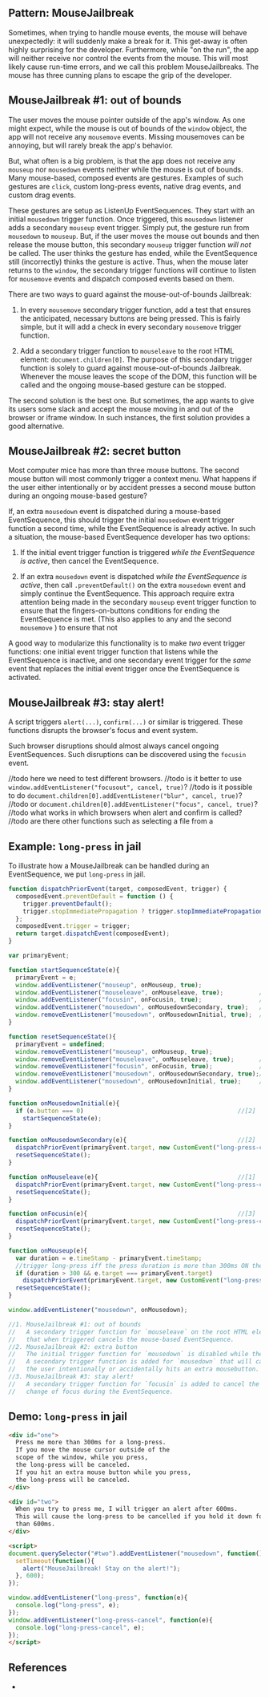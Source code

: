 ## Pattern: MouseJailbreak

Sometimes, when trying to handle mouse events, the mouse will behave unexpectedly: 
it will suddenly make a break for it. This get-away is often highly surprising for the developer.
Furthermore, while "on the run", the app will neither receive nor control the events from the mouse.
This will most likely cause run-time errors, and we call this problem MouseJailbreaks.
The mouse has three cunning plans to escape the grip of the developer.

## MouseJailbreak #1: out of bounds

The user moves the mouse pointer outside of the app's window.
As one might expect, while the mouse is out of bounds of the `window` object, 
the app will not receive any `mousemove` events. Missing mousemoves can be annoying, but 
will rarely break the app's behavior.

But, what often is a big problem, is that the app does not receive any `mouseup` nor 
`mousedown` events neither while the mouse is out of bounds. 
Many mouse-based, composed events are gestures. 
Examples of such gestures are `click`, custom long-press events, native drag events, and custom drag events.

These gestures are setup as ListenUp EventSequences.
They start with an initial `mousedown` trigger function. Once triggered, this `mousedown` listener
adds a secondary `mouseup` event trigger. Simply put, the gesture run from `mousedown` to `mouseup`. 
But, if the user moves the mouse out bounds and then release the mouse button, 
this secondary `mouseup` trigger function *will not* be called. 
The user thinks the gesture has ended, while the EventSequence still (incorrectly) thinks the gesture 
is active. Thus, when the mouse later returns to the `window`, 
the secondary trigger functions will continue to listen for `mousemove` events and dispatch composed 
events based on them.

There are two ways to guard against the mouse-out-of-bounds Jailbreak: 

1. In every `mousemove` secondary trigger function, add a test that ensures the anticipated, 
   necessary buttons are being pressed. This is fairly simple, but it will add a check in every
   secondary `mousemove` trigger function.
   
2. Add a secondary trigger function to `mouseleave` to the root HTML element: `document.children[0]`.
   The purpose of this secondary trigger function is solely to guard against mouse-out-of-bounds 
   Jailbreak. Whenever the mouse leaves the scope of the DOM,
   this function will be called and the ongoing mouse-based gesture can be stopped.
   
The second solution is the best one. But sometimes, the app wants to give its users some slack 
and accept the mouse moving in and out of the browser or iframe window. In such instances, 
the first solution provides a good alternative.

## MouseJailbreak #2: secret button

Most computer mice has more than three mouse buttons. The second mouse button will most commonly 
trigger a context menu. What happens if the user either intentionally or by accident presses 
a second mouse button during an ongoing mouse-based gesture?

If, an extra `mousedown` event is dispatched during a mouse-based EventSequence, 
this should trigger the initial `mousedown` event trigger function a second time, 
while the EventSequence is already active. In such a situation, 
the mouse-based EventSequence developer has two options:

1. If the initial event trigger function is triggered *while the EventSequence is active*, 
   then cancel the EventSequence.

2. If an extra `mousedown` event is dispatched *while the EventSequence is active*,
   then call `.preventDefault()` on the extra `mousedown` event and simply continue the EventSequence.
   This approach require extra attention being made in the secondary `mouseup` event trigger function
   to ensure that the fingers-on-buttons conditions for ending the EventSequence is met.
   (This also applies to any and the second `mousemove` ) to ensure that not 

A good way to modularize this functionality is to make *two* event trigger functions:
one initial event trigger function that listens while the EventSequence is inactive, and 
one secondary event trigger for the *same* event that replaces the initial event trigger once the
EventSequence is activated.

## MouseJailbreak #3: stay alert!

A script triggers `alert(...)`, `confirm(...)` or similar is triggered. 
These functions disrupts the browser's focus and event system.

Such browser disruptions should almost always cancel ongoing EventSequences.
Such disruptions can be discovered using the `focusin` event.

//todo here we need to test different browsers.
//todo is it better to use `window.addEventListener("focusout", cancel, true)`?
//todo is it possible to do `document.children[0].addEventListener("blur", cancel, true)`?
//todo or `document.children[0].addEventListener("focus", cancel, true)`?
//todo what works in which browsers when alert and confirm is called?
//todo are there other functions such as selecting a file from a 

## Example: `long-press` in jail

To illustrate how a MouseJailbreak can be handled during an EventSequence, we put `long-press` in jail.

```javascript
function dispatchPriorEvent(target, composedEvent, trigger) {
  composedEvent.preventDefault = function () {
    trigger.preventDefault();
    trigger.stopImmediatePropagation ? trigger.stopImmediatePropagation() : trigger.stopPropagation();
  };
  composedEvent.trigger = trigger;
  return target.dispatchEvent(composedEvent);
}

var primaryEvent;                                               

function startSequenceState(e){                                 
  primaryEvent = e;                                     
  window.addEventListener("mouseup", onMouseup, true);             
  window.addEventListener("mouseleave", onMouseleave, true);          //[1]
  window.addEventListener("focusin", onFocusin, true);                //[3]
  window.addEventListener("mousedown", onMousedownSecondary, true);   //[2]
  window.removeEventListener("mousedown", onMousedownInitial, true);  //[2]
}

function resetSequenceState(){
  primaryEvent = undefined;                                     
  window.removeEventListener("mouseup", onMouseup, true);             
  window.removeEventListener("mouseleave", onMouseleave, true);       //[1] 
  window.removeEventListener("focusin", onFocusin, true);             //[3]
  window.removeEventListener("mousedown", onMousedownSecondary, true);//[2]
  window.addEventListener("mousedown", onMousedownInitial, true);     //[2]
}

function onMousedownInitial(e){                                        
  if (e.button === 0)                                           //[2]
    startSequenceState(e);                                             
}

function onMousedownSecondary(e){                               //[2]         
  dispatchPriorEvent(primaryEvent.target, new CustomEvent("long-press-cancel", {bubbles: true, composed: true, detail: duration}), e);
  resetSequenceState();                                       
}

function onMouseleave(e){                                       //[1]
  dispatchPriorEvent(primaryEvent.target, new CustomEvent("long-press-cancel", {bubbles: true, composed: true, detail: duration}), e);
  resetSequenceState();                                         
}

function onFocusin(e){                                          //[3]
  dispatchPriorEvent(primaryEvent.target, new CustomEvent("long-press-cancel", {bubbles: true, composed: true, detail: duration}), e);
  resetSequenceState();                                         
}

function onMouseup(e){                                          
  var duration = e.timeStamp - primaryEvent.timeStamp;
  //trigger long-press iff the press duration is more than 300ms ON the exact same mouse event target.
  if (duration > 300 && e.target === primaryEvent.target)       
    dispatchPriorEvent(primaryEvent.target, new CustomEvent("long-press", {bubbles: true, composed: true, detail: duration}), e);
  resetSequenceState();                                         
}

window.addEventListener("mousedown", onMousedown);              

//1. MouseJailbreak #1: out of bounds
//   A secondary trigger function for `mouseleave` on the root HTML element `document.children[0]`
//   that when triggered cancels the mouse-based EventSequence.
//2. MouseJailbreak #2: extra button
//   The initial trigger function for `mousedown` is disabled while the EventSequence is active.
//   A secondary trigger function is added for `mousedown` that will cancel the EventSequence if
//   the user intentionally or accidentally hits an extra mousebutton.
//3. MouseJailbreak #3: stay alert!
//   A secondary trigger function for `focusin` is added to cancel the EventSequence if there is any
//   change of focus during the EventSequence.
```

## Demo: `long-press` in jail
```html
<div id="one">
  Press me more than 300ms for a long-press.
  If you move the mouse cursor outside of the 
  scope of the window, while you press, 
  the long-press will be canceled.
  If you hit an extra mouse button while you press,
  the long-press will be canceled.
</div>

<div id="two">
  When you try to press me, I will trigger an alert after 600ms.
  This will cause the long-press to be cancelled if you hold it down for more
  than 600ms.
</div>

<script>
document.querySelector("#two").addEventListener("mousedown", function(){
  setTimeout(function(){
    alert("MouseJailbreak! Stay on the alert!");
  }, 600);
});

window.addEventListener("long-press", function(e){
  console.log("long-press", e);
});
window.addEventListener("long-press-cancel", function(e){
  console.log("long-press-cancel", e);
});
</script>
```

## References

 * 
